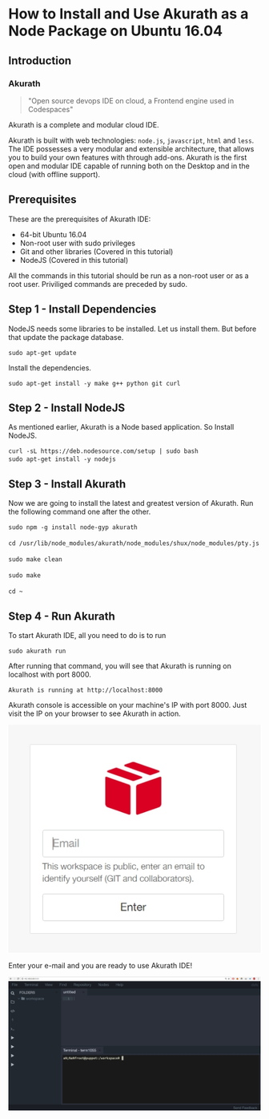 # How to Install and Use Akurath as a Node Package on Ubuntu 16.04

## Introduction

###  Akurath

> "Open source devops IDE on cloud, a Frontend engine used in Codespaces"

Akurath is a complete and modular cloud IDE.


Akurath is built with web technologies: `node.js`, `javascript`, `html` and `less`. The IDE possesses a very modular and extensible architecture, that allows you to build your own features with through add-ons. Akurath is the first open and modular IDE capable of running both on the Desktop and in the cloud (with offline support).

## Prerequisites

These are the prerequisites of Akurath IDE:
* 64-bit Ubuntu 16.04
* Non-root user with sudo privileges
* Git and other libraries (Covered in this tutorial)
* NodeJS (Covered in this tutorial)

All the commands in this tutorial should be run as a non-root user or as a root user. Priviliged commands are preceded by sudo.

## Step 1 - Install Dependencies

NodeJS needs some libraries to be installed. Let us install them. But before that update the package database.

```
sudo apt-get update
```

Install the dependencies.

```
sudo apt-get install -y make g++ python git curl
```

## Step 2 - Install NodeJS

As mentioned earlier, Akurath is a Node based application. So Install NodeJS.

```
curl -sL https://deb.nodesource.com/setup | sudo bash
sudo apt-get install -y nodejs
```

## Step 3 - Install Akurath

Now we are going to install the latest and greatest version of Akurath. Run the following command one after the other.

```
sudo npm -g install node-gyp akurath

cd /usr/lib/node_modules/akurath/node_modules/shux/node_modules/pty.js

sudo make clean

sudo make

cd ~
```

## Step 4 - Run Akurath

To start Akurath IDE, all you need to do is to run

```
sudo akurath run
```

After running that command, you will see that Akurath is running on localhost with port 8000.

```
Akurath is running at http://localhost:8000
```

Akurath console is accessible on your machine's IP with port 8000. Just visit the IP on your browser to see Akurath in action.

![email](images/email.jpg)

Enter your e-mail and you are ready to use Akurath IDE!

![landingpage](images/landing.jpg)

